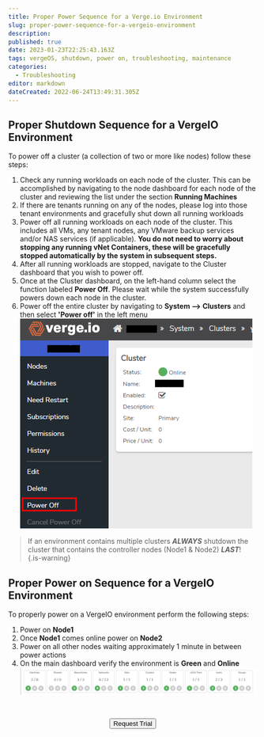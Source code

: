 ```yaml
---
title: Proper Power Sequence for a Verge.io Environment
slug: proper-power-sequence-for-a-vergeio-environment
description: 
published: true
date: 2023-01-23T22:25:43.163Z
tags: vergeOS, shutdown, power on, troubleshooting, maintenance
categories:
  - Troubleshooting
editor: markdown
dateCreated: 2022-06-24T13:49:31.305Z
---
```


## Proper Shutdown Sequence for a VergeIO Environment

To power off a cluster (a collection of two or more like nodes) follow these steps:
1. Check any running workloads on each node of the cluster. This can be accomplished by navigating to the node dashboard for each node of the cluster and reviewing the list under the section **Running Machines**
1. If there are tenants running on any of the nodes, please log into those tenant environments and gracefully shut down all running workloads
1. Power off all running workloads on each node of the cluster. This includes all VMs, any tenant nodes, any VMware backup services and/or NAS services (if applicable).
**You do not need to worry about stopping any running vNet Containers, these will be gracefully stopped automatically by the system in subsequent steps.**
1. After all running workloads are stopped, navigate to the Cluster dashboard that you wish to power off.
1. Once at the Cluster dashboard, on the left-hand column select the function labeled **Power Off**. Please wait while the system successfully powers down each node in the cluster.
1. Power off the entire cluster by navigating to **System --> Clusters** and then select **'Power off'** in the left menu
![cluster-power-off.png](/public/cluster-power-off.png)
> If an environment contains multiple clusters _**ALWAYS**_ shutdown the cluster that contains the controller nodes (Node1 & Node2) _**LAST**_!<br>
{.is-warning}

## Proper Power on Sequence for a VergeIO Environment

To properly power on a VergeIO environment perform the following steps:
1. Power on **Node1** 
1. Once **Node1** comes online power on **Node2**
1. Power on all other nodes waiting approximately 1 minute in between power actions
1. On the main dashboard verify the environment is **Green** and **Online**
![main-dash-stoplights.png](/public/main-dash-stoplights.png)

<br>
<div style="text-align: center">
  
<a href="https://www.verge.io/test-drive" target="_blank"><button class="button-orange">Request Trial</button></a>
</div>